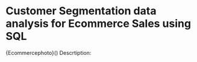 # Customer Segmentation data analysis for Ecommerce Sales using SQL
{Ecommercephoto}()
Descrtiption:
